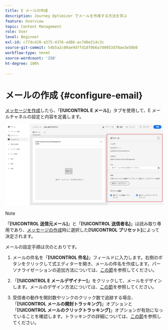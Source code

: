 ```yaml
---
title: E メールの作成
description: Journey Optimizer でメールを作成する方法を学ぶ
feature: Overview
topic: Content Management
role: User
level: Beginner
exl-id: c77dc420-a375-4376-ad86-ac740e214c3c
source-git-commit: 54b5a2c09ae9d7fd18f9b6a7d0053d78ae3e50b0
workflow-type: tm+mt
source-wordcount: '158'
ht-degree: 100%

---
```


# メールの作成 {#configure-email}

[メッセージを作成](create-message.md)したら、「**[!UICONTROL E メール]**」タブを使用して、E メールチャネルの設定と内容を定義します。

![](assets/emails-configuration.png)

>[!NOTE]
>
>「**[!UICONTROL 送信元メール]**」と「**[!UICONTROL 送信者名]**」は読み取り専用であり、[メッセージの作成](create-message.md)時に選択した&#x200B;**[!UICONTROL プリセット]**&#x200B;によって決定されます。

メールの設定手順は次のとおりです。

1. メールの件名を「**[!UICONTROL 件名]**」フィールドに入力します。右側のボタンをクリックして式エディターを開き、メールの件名を作成します。パーソナライゼーションの追加方法については、[この節](personalization/personalize.md)を参照してください。

1. 「**[!UICONTROL E メールデザイナー]**」をクリックして、メールをデザインします。メールのデザイン方法については、[この節](design-emails.md)を参照してください。

1. 受信者の動作を開封数やリンクのクリック数で追跡する場合、「**[!UICONTROL メールの開封トラッキング]**」オプションと「**[!UICONTROL メールのクリックトラッキング]**」オプションが有効になっていることを確認します。トラッキングの詳細については、[この節](message-tracking.md)を参照してください。

